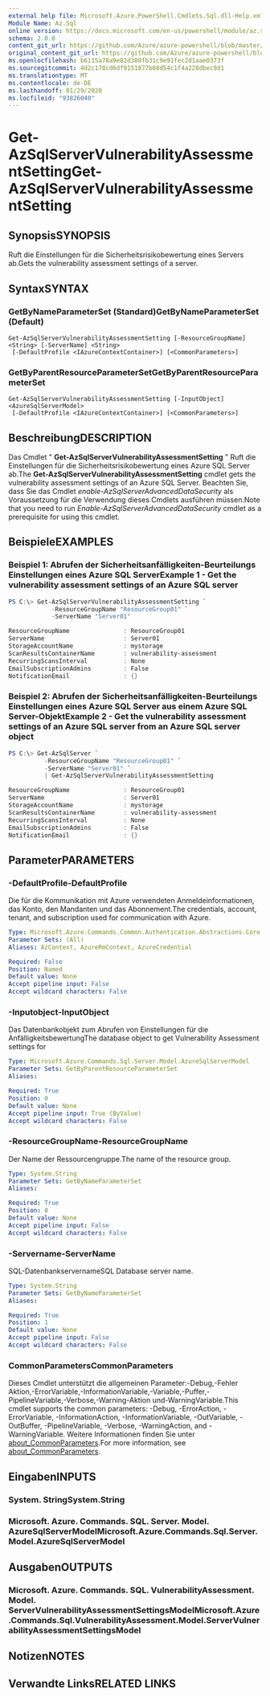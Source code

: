 ```yaml
---
external help file: Microsoft.Azure.PowerShell.Cmdlets.Sql.dll-Help.xml
Module Name: Az.Sql
online version: https://docs.microsoft.com/en-us/powershell/module/az.sql/get-azsqlservervulnerabilityassessmentsetting
schema: 2.0.0
content_git_url: https://github.com/Azure/azure-powershell/blob/master/src/Sql/Sql/help/Get-AzSqlServerVulnerabilityAssessmentSetting.md
original_content_git_url: https://github.com/Azure/azure-powershell/blob/master/src/Sql/Sql/help/Get-AzSqlServerVulnerabilityAssessmentSetting.md
ms.openlocfilehash: b6115a78a9e82d380fb31c9e91fec2d1aae0373f
ms.sourcegitcommit: 4d2c178cd6df9151877b08d54c1f4a228dbec9d1
ms.translationtype: MT
ms.contentlocale: de-DE
ms.lasthandoff: 01/29/2020
ms.locfileid: "93826040"
---
```

# <span data-ttu-id="c8d46-101">Get-AzSqlServerVulnerabilityAssessmentSetting</span><span class="sxs-lookup"><span data-stu-id="c8d46-101">Get-AzSqlServerVulnerabilityAssessmentSetting</span></span>

## <span data-ttu-id="c8d46-102">Synopsis</span><span class="sxs-lookup"><span data-stu-id="c8d46-102">SYNOPSIS</span></span>
<span data-ttu-id="c8d46-103">Ruft die Einstellungen für die Sicherheitsrisikobewertung eines Servers ab.</span><span class="sxs-lookup"><span data-stu-id="c8d46-103">Gets the vulnerability assessment settings of a server.</span></span>

## <span data-ttu-id="c8d46-104">Syntax</span><span class="sxs-lookup"><span data-stu-id="c8d46-104">SYNTAX</span></span>

### <span data-ttu-id="c8d46-105">GetByNameParameterSet (Standard)</span><span class="sxs-lookup"><span data-stu-id="c8d46-105">GetByNameParameterSet (Default)</span></span>
```
Get-AzSqlServerVulnerabilityAssessmentSetting [-ResourceGroupName] <String> [-ServerName] <String>
 [-DefaultProfile <IAzureContextContainer>] [<CommonParameters>]
```

### <span data-ttu-id="c8d46-106">GetByParentResourceParameterSet</span><span class="sxs-lookup"><span data-stu-id="c8d46-106">GetByParentResourceParameterSet</span></span>
```
Get-AzSqlServerVulnerabilityAssessmentSetting [-InputObject] <AzureSqlServerModel>
 [-DefaultProfile <IAzureContextContainer>] [<CommonParameters>]
```

## <span data-ttu-id="c8d46-107">Beschreibung</span><span class="sxs-lookup"><span data-stu-id="c8d46-107">DESCRIPTION</span></span>
<span data-ttu-id="c8d46-108">Das Cmdlet " **Get-AzSqlServerVulnerabilityAssessmentSetting** " Ruft die Einstellungen für die Sicherheitsrisikobewertung eines Azure SQL Server ab.</span><span class="sxs-lookup"><span data-stu-id="c8d46-108">The **Get-AzSqlServerVulnerabilityAssessmentSetting** cmdlet gets the vulnerability assessment settings of an Azure SQL Server.</span></span>
<span data-ttu-id="c8d46-109">Beachten Sie, dass Sie das Cmdlet *enable-AzSqlServerAdvancedDataSecurity* als Voraussetzung für die Verwendung dieses Cmdlets ausführen müssen.</span><span class="sxs-lookup"><span data-stu-id="c8d46-109">Note that you need to run *Enable-AzSqlServerAdvancedDataSecurity* cmdlet as a prerequisite for using this cmdlet.</span></span>

## <span data-ttu-id="c8d46-110">Beispiele</span><span class="sxs-lookup"><span data-stu-id="c8d46-110">EXAMPLES</span></span>

### <span data-ttu-id="c8d46-111">Beispiel 1: Abrufen der Sicherheitsanfälligkeiten-Beurteilungs Einstellungen eines Azure SQL Server</span><span class="sxs-lookup"><span data-stu-id="c8d46-111">Example 1 - Get the vulnerability assessment settings of an Azure SQL server</span></span>
```powershell
PS C:\> Get-AzSqlServerVulnerabilityAssessmentSetting `
            -ResourceGroupName "ResourceGroup01" `
            -ServerName "Server01"

ResourceGroupName               : ResourceGroup01
ServerName                      : Server01
StorageAccountName              : mystorage
ScanResultsContainerName        : vulnerability-assessment
RecurringScansInterval          : None
EmailSubscriptionAdmins         : False
NotificationEmail               : {}
```

### <span data-ttu-id="c8d46-112">Beispiel 2: Abrufen der Sicherheitsanfälligkeiten-Beurteilungs Einstellungen eines Azure SQL Server aus einem Azure SQL Server-Objekt</span><span class="sxs-lookup"><span data-stu-id="c8d46-112">Example 2 - Get the vulnerability assessment settings of an Azure SQL server from an Azure SQL server object</span></span>
```powershell
PS C:\> Get-AzSqlServer `
          -ResourceGroupName "ResourceGroup01" `
          -ServerName "Server01" `
          | Get-AzSqlServerVulnerabilityAssessmentSetting

ResourceGroupName               : ResourceGroup01
ServerName                      : Server01
StorageAccountName              : mystorage
ScanResultsContainerName        : vulnerability-assessment
RecurringScansInterval          : None
EmailSubscriptionAdmins         : False
NotificationEmail               : {}
```

## <span data-ttu-id="c8d46-113">Parameter</span><span class="sxs-lookup"><span data-stu-id="c8d46-113">PARAMETERS</span></span>

### <span data-ttu-id="c8d46-114">-DefaultProfile</span><span class="sxs-lookup"><span data-stu-id="c8d46-114">-DefaultProfile</span></span>
<span data-ttu-id="c8d46-115">Die für die Kommunikation mit Azure verwendeten Anmeldeinformationen, das Konto, den Mandanten und das Abonnement.</span><span class="sxs-lookup"><span data-stu-id="c8d46-115">The credentials, account, tenant, and subscription used for communication with Azure.</span></span>

```yaml
Type: Microsoft.Azure.Commands.Common.Authentication.Abstractions.Core.IAzureContextContainer
Parameter Sets: (All)
Aliases: AzContext, AzureRmContext, AzureCredential

Required: False
Position: Named
Default value: None
Accept pipeline input: False
Accept wildcard characters: False
```

### <span data-ttu-id="c8d46-116">-Inputobject</span><span class="sxs-lookup"><span data-stu-id="c8d46-116">-InputObject</span></span>
<span data-ttu-id="c8d46-117">Das Datenbankobjekt zum Abrufen von Einstellungen für die Anfälligkeitsbewertung</span><span class="sxs-lookup"><span data-stu-id="c8d46-117">The database object to get Vulnerability Assessment settings for</span></span>

```yaml
Type: Microsoft.Azure.Commands.Sql.Server.Model.AzureSqlServerModel
Parameter Sets: GetByParentResourceParameterSet
Aliases:

Required: True
Position: 0
Default value: None
Accept pipeline input: True (ByValue)
Accept wildcard characters: False
```

### <span data-ttu-id="c8d46-118">-ResourceGroupName</span><span class="sxs-lookup"><span data-stu-id="c8d46-118">-ResourceGroupName</span></span>
<span data-ttu-id="c8d46-119">Der Name der Ressourcengruppe.</span><span class="sxs-lookup"><span data-stu-id="c8d46-119">The name of the resource group.</span></span>

```yaml
Type: System.String
Parameter Sets: GetByNameParameterSet
Aliases:

Required: True
Position: 0
Default value: None
Accept pipeline input: False
Accept wildcard characters: False
```

### <span data-ttu-id="c8d46-120">-Servername</span><span class="sxs-lookup"><span data-stu-id="c8d46-120">-ServerName</span></span>
<span data-ttu-id="c8d46-121">SQL-Datenbankservername</span><span class="sxs-lookup"><span data-stu-id="c8d46-121">SQL Database server name.</span></span>

```yaml
Type: System.String
Parameter Sets: GetByNameParameterSet
Aliases:

Required: True
Position: 1
Default value: None
Accept pipeline input: False
Accept wildcard characters: False
```

### <span data-ttu-id="c8d46-122">CommonParameters</span><span class="sxs-lookup"><span data-stu-id="c8d46-122">CommonParameters</span></span>
<span data-ttu-id="c8d46-123">Dieses Cmdlet unterstützt die allgemeinen Parameter:-Debug,-Fehler Aktion,-ErrorVariable,-InformationVariable,-Variable,-Puffer,-PipelineVariable,-Verbose,-Warning-Aktion und-WarningVariable.</span><span class="sxs-lookup"><span data-stu-id="c8d46-123">This cmdlet supports the common parameters: -Debug, -ErrorAction, -ErrorVariable, -InformationAction, -InformationVariable, -OutVariable, -OutBuffer, -PipelineVariable, -Verbose, -WarningAction, and -WarningVariable.</span></span> <span data-ttu-id="c8d46-124">Weitere Informationen finden Sie unter [about_CommonParameters](https://go.microsoft.com/fwlink/?LinkID=113216).</span><span class="sxs-lookup"><span data-stu-id="c8d46-124">For more information, see [about_CommonParameters](https://go.microsoft.com/fwlink/?LinkID=113216).</span></span>

## <span data-ttu-id="c8d46-125">Eingaben</span><span class="sxs-lookup"><span data-stu-id="c8d46-125">INPUTS</span></span>

### <span data-ttu-id="c8d46-126">System. String</span><span class="sxs-lookup"><span data-stu-id="c8d46-126">System.String</span></span>

### <span data-ttu-id="c8d46-127">Microsoft. Azure. Commands. SQL. Server. Model. AzureSqlServerModel</span><span class="sxs-lookup"><span data-stu-id="c8d46-127">Microsoft.Azure.Commands.Sql.Server.Model.AzureSqlServerModel</span></span>

## <span data-ttu-id="c8d46-128">Ausgaben</span><span class="sxs-lookup"><span data-stu-id="c8d46-128">OUTPUTS</span></span>

### <span data-ttu-id="c8d46-129">Microsoft. Azure. Commands. SQL. VulnerabilityAssessment. Model. ServerVulnerabilityAssessmentSettingsModel</span><span class="sxs-lookup"><span data-stu-id="c8d46-129">Microsoft.Azure.Commands.Sql.VulnerabilityAssessment.Model.ServerVulnerabilityAssessmentSettingsModel</span></span>

## <span data-ttu-id="c8d46-130">Notizen</span><span class="sxs-lookup"><span data-stu-id="c8d46-130">NOTES</span></span>

## <span data-ttu-id="c8d46-131">Verwandte Links</span><span class="sxs-lookup"><span data-stu-id="c8d46-131">RELATED LINKS</span></span>
